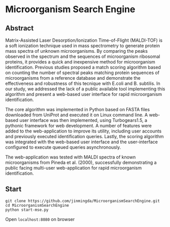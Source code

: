 # Microorganism Search Engine

## Abstract
Matrix-Assisted Laser Desorption/Ionization Time-of-Flight (MALDI-TOF) is a soft ionization technique used in mass spectrometry to generate protein mass spectra of unknown microorganisms. By comparing the peaks observed in the spectrum and the sequences of microorganism ribosomal proteins, it provides a quick and inexpensive method for microorganism identification. Previous studies proposed a match scoring algorithm based on counting the number of spectral peaks matching protein sequences of microorganisms from a reference database and demonstrate the effectiveness and robustness of this tecnique with E.coli and B. subtilis. In our study, we addressed the lack of a public available tool implementing this algorithm and present a web-based user interface for rapid microorganism identification.

The core algorithm was implemented in Python based on FASTA files downloaded from UniProt and executed it on Linux command line. A web-based user interface was then implemented, using Turbogears1.5, a pythonic framework for web development. A number of features were added to the web-application to improve its utility, including user accounts and previously executed identification queries. Lastly, the scoring algorithm was integrated with the web-based user interface and the user-interface configured to execute queued queries asynchronously.

The web-application was tested with MALDI spectra of known microorganisms from Pineda et al. (2000), successfully demonstrating a public facing multi-user web-application for rapid microorganism identification.

## Start
```
git clone https://github.com/jinmingda/MicroorganismSearchEngine.git
cd MicroorganismSearchEngine
python start-mse.py
```
Open `localhost:8080` on browser

